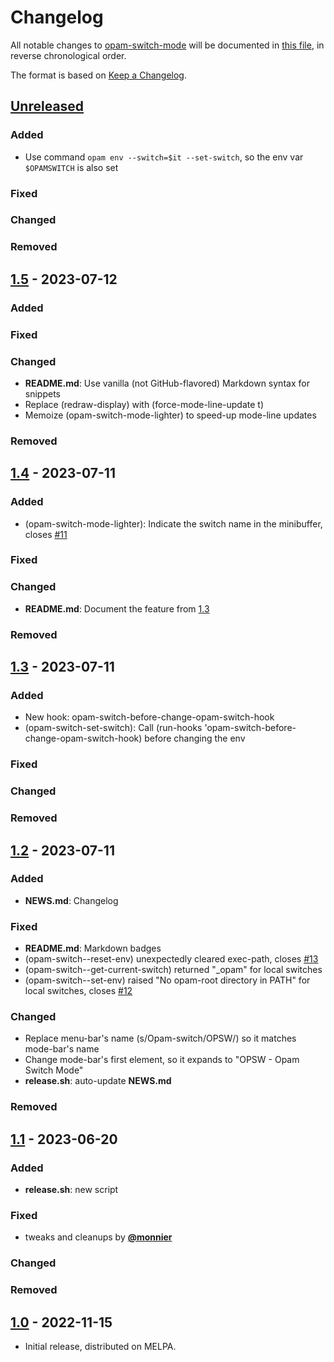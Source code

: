# Changelog

All notable changes to [opam-switch-mode](https://github.com/ProofGeneral/opam-switch-mode)
will be documented in [this file](https://github.com/ProofGeneral/opam-switch-mode/blob/master/NEWS.md),
in reverse chronological order.

The format is based on [Keep a Changelog](https://keepachangelog.com/en/1.1.0/).

## [Unreleased]

### Added

- Use command `opam env --switch=$it --set-switch`, so the env var `$OPAMSWITCH` is also set

### Fixed

### Changed

### Removed

## [1.5] - 2023-07-12

### Added

### Fixed

### Changed

- **README.md**: Use vanilla (not GitHub-flavored) Markdown syntax for snippets
- Replace (redraw-display) with (force-mode-line-update t)
- Memoize (opam-switch-mode-lighter) to speed-up mode-line updates

### Removed

## [1.4] - 2023-07-11

### Added

- (opam-switch-mode-lighter): Indicate the switch name in the minibuffer, closes [#11](https://github.com/ProofGeneral/opam-switch-mode/issues/11)

### Fixed

### Changed

- **README.md**: Document the feature from [1.3]

### Removed

## [1.3] - 2023-07-11

### Added

- New hook: opam-switch-before-change-opam-switch-hook
- (opam-switch-set-switch): Call (run-hooks 'opam-switch-before-change-opam-switch-hook) before changing the env

### Fixed

### Changed

### Removed

## [1.2] - 2023-07-11

### Added

- **NEWS.md**: Changelog

### Fixed

- **README.md**: Markdown badges
- (opam-switch--reset-env) unexpectedly cleared exec-path, closes [#13](https://github.com/ProofGeneral/opam-switch-mode/issues/13)
- (opam-switch--get-current-switch) returned "_opam" for local switches
- (opam-switch--set-env) raised "No opam-root directory in PATH" for local switches, closes [#12](https://github.com/ProofGeneral/opam-switch-mode/issues/12)

### Changed

- Replace menu-bar's name (s/Opam-switch/OPSW/) so it matches mode-bar's name
- Change mode-bar's first element, so it expands to "OPSW - Opam Switch Mode"
- **release.sh**: auto-update **NEWS.md**

### Removed

## [1.1] - 2023-06-20

### Added

- **release.sh**: new script

### Fixed

- tweaks and cleanups by [**@monnier**](https://github.com/monnier)

### Changed

### Removed

## [1.0] - 2022-11-15

- Initial release, distributed on MELPA.

<!-- bottom -->
[Unreleased]: https://github.com/ProofGeneral/opam-switch-mode/compare/1.5...HEAD
[1.5]: https://github.com/ProofGeneral/opam-switch-mode/compare/1.4...1.5
[1.4]: https://github.com/ProofGeneral/opam-switch-mode/compare/1.3...1.4
[1.3]: https://github.com/ProofGeneral/opam-switch-mode/compare/1.2...1.3
[1.2]: https://github.com/ProofGeneral/opam-switch-mode/compare/1.1...1.2
[1.1]: https://github.com/ProofGeneral/opam-switch-mode/compare/1.0...1.1
[1.0]: https://github.com/ProofGeneral/opam-switch-mode/releases/tag/1.0
